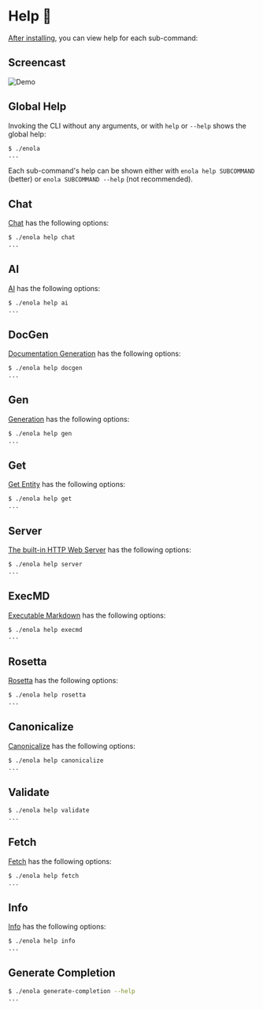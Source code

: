 <!--
    SPDX-License-Identifier: Apache-2.0

    Copyright 2023-2025 The Enola <https://enola.dev> Authors

    Licensed under the Apache License, Version 2.0 (the "License");
    you may not use this file except in compliance with the License.
    You may obtain a copy of the License at

        https://www.apache.org/licenses/LICENSE-2.0

    Unless required by applicable law or agreed to in writing, software
    distributed under the License is distributed on an "AS IS" BASIS,
    WITHOUT WARRANTIES OR CONDITIONS OF ANY KIND, either express or implied.
    See the License for the specific language governing permissions and
    limitations under the License.
-->

# Help 🦮

[After installing](../index.md), you can view help for each sub-command:

## Screencast

![Demo](script.svg)

## Global Help

Invoking the CLI without any arguments, or with `help` or `--help` shows the global help:

```bash $? cd ../.././..
$ ./enola
...
```

Each sub-command's help can be shown either with `enola help SUBCOMMAND` (better) or `enola SUBCOMMAND --help` (not recommended).

## Chat

[Chat](../chat/index.md) has the following options:

```bash cd ../.././..
$ ./enola help chat
...
```

## AI

[AI](../ai/index.md) has the following options:

```bash cd ../.././..
$ ./enola help ai
...
```

## DocGen

[Documentation Generation](../docgen/index.md) has the following options:

```bash cd ../.././..
$ ./enola help docgen
...
```

## Gen

[Generation](../gen/index.md) has the following options:

```bash cd ../.././..
$ ./enola help gen
...
```

## Get

[Get Entity](../get/index.md) has the following options:

```bash cd ../.././..
$ ./enola help get
...
```

## Server

[The built-in HTTP Web Server](../server/index.md) has the following options:

```bash cd ../.././..
$ ./enola help server
...
```

## ExecMD

[Executable Markdown](../execmd/index.md) has the following options:

```bash cd ../.././..
$ ./enola help execmd
...
```

## Rosetta

[Rosetta](../rosetta/index.md) has the following options:

```bash cd ../.././..
$ ./enola help rosetta
...
```

## Canonicalize

[Canonicalize](../canonicalize/index.md) has the following options:

```bash cd ../.././..
$ ./enola help canonicalize
...
```

## Validate

```bash cd ../.././..
$ ./enola help validate
...
```

## Fetch

[Fetch](../fetch/index.md) has the following options:

```bash cd ../.././..
$ ./enola help fetch
...
```

## Info

[Info](../info/index.md) has the following options:

```bash cd ../.././..
$ ./enola help info
...
```

## Generate Completion

```bash cd ../.././..
$ ./enola generate-completion --help
...
```
